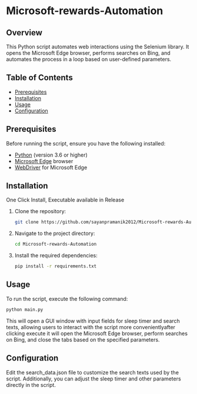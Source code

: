 # Microsoft-rewards-Automation

## Overview

This Python script automates web interactions using the Selenium library. It opens the Microsoft Edge browser, performs searches on Bing, and automates the process in a loop based on user-defined parameters.

## Table of Contents

- [Prerequisites](#prerequisites)
- [Installation](#installation)
- [Usage](#usage)
- [Configuration](#configuration)

## Prerequisites

Before running the script, ensure you have the following installed:

- [Python](https://www.python.org/) (version 3.6 or higher)
- [Microsoft Edge](https://www.microsoft.com/en-us/edge) browser
- [WebDriver](https://developer.microsoft.com/en-us/microsoft-edge/tools/webdriver/) for Microsoft Edge

## Installation 
One Click Install, Executable available in Release
1. Clone the repository:

    ```bash
    git clone https://github.com/sayanpramanik2012/Microsoft-rewards-Automation.git
    ```

2. Navigate to the project directory:

    ```bash
    cd Microsoft-rewards-Automation

    ```

3. Install the required dependencies:

    ```bash
    pip install -r requirements.txt
    ```

## Usage

To run the script, execute the following command:

```bash
python main.py
```
This will open a GUI window with input fields for sleep timer and search texts, allowing users to interact with the script more convenientlyafter clicking execute it will open the Microsoft Edge browser, perform searches on Bing, and close the tabs based on the specified parameters.

## Configuration
Edit the search_data.json file to customize the search texts used by the script. Additionally, you can adjust the sleep timer and other parameters directly in the script.
